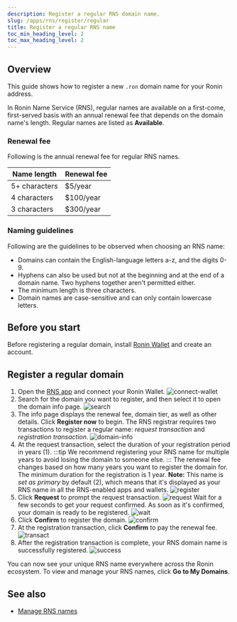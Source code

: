 ```yaml
---
description: Register a regular RNS domain name.
slug: /apps/rns/register/regular
title: Register a regular RNS name
toc_min_heading_level: 2
toc_max_heading_level: 2
---
```


## Overview

This guide shows how to register a new `.ron` domain name for your Ronin address.

In Ronin Name Service (RNS), regular names are available on a first-come, first-served basis with an annual renewal fee that depends on the domain name's length. Regular names are listed as **Available**.

### Renewal fee

Following is the annual renewal fee for regular RNS names.

| Name length | Renewal fee |
|---|---|
| 5+ characters | $5/year |
| 4 characters | $100/year |
| 3 characters | $300/year |

### Naming guidelines

Following are the guidelines to be observed when choosing an RNS name:

* Domains can contain the English-language letters a-z, and the digits 0-9.
* Hyphens can also be used but not at the beginning and at the end of a domain name. Two hyphens together aren't permitted either.
* The minimum length is three characters.
* Domain names are case-sensitive and can only contain lowercase letters.

## Before you start

Before registering a regular domain, install [Ronin Wallet](https://wallet.roninchain.com) and create an account.

## Register a regular domain

1. Open the [RNS app](https://id.roninchain.com) and connect your Ronin Wallet.
![connect-wallet](../../assets/regular/connect-wallet.png)
1. Search for the domain you want to register, and then select it to open the domain info page.
![search](../../assets/regular/search.png)
1. The info page displays the renewal fee, domain tier, as well as other details. Click **Register now** to begin. The RNS registrar requires two transactions to register a regular name: *request transaction* and *registration transaction*.
![domain-info](../../assets/regular/domain-info.png)
1. At the request transaction, select the duration of your registration period in years (1).
   :::tip
   We recommend registering your RNS name for multiple years to avoid losing the domain to someone else.
   :::
   The renewal fee changes based on how many years you want to register the domain for. The minimum duration for the registration is 1 year. **Note:** This name is *set as primary* by default (2), which means that it's displayed as your RNS name in all the RNS-enabled apps and wallets.
![register](../../assets/regular/register.png)
1. Click **Request** to prompt the request transaction.
![request](../../assets/regular/request.png)
   Wait for a few seconds to get your request confirmed. As soon as it's confirmed, your domain is ready to be registered.
![wait](../../assets/regular/wait.png)
1. Click **Confirm** to register the domain.
![confirm](../../assets/regular/confirm.png)
1. At the registration transaction, click **Confirm** to pay the renewal fee.
![transact](../../assets/regular/transact.png)
1. After the registration transaction is complete, your RNS domain name is successfully registered.
![success](../../assets/regular/success.png)

You can now see your unique RNS name everywhere across the Ronin ecosystem. To view and manage your RNS names, click **Go to My Domains**.

## See also

* [Manage RNS names](./../../manage.md)
